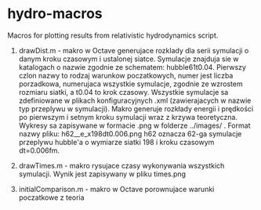 hydro-macros
============

Macros for plotting results from relativistic hydrodynamics script.

1) drawDist.m - makro w Octave generujace rozklady dla serii symulacji o danym kroku czasowym i ustalonej siatce. Symulacje znajduja sie w katalogach o nazwie zgodnie ze schematem: hubble61t0.04. Pierwszy czlon nazwy to rodzaj warunkow poczatkowych, numer jest liczba porzadkowa, numerujaca wszystkie symulacje, zgodnie ze wzrostem rozmiaru siatki, a t0.04 to krok czasowy.
Wszystkie symulacje sa zdefiniowane w plikach konfiguracyjnych .xml (zawierajacych w nazwie typ przeplywu w symulacji).
Makro generuje rozkłady energii i prędkości po pierwszym i setnym kroku symulacji wraz z krzywa teoretyczna. Wykresy sa zapisywane w formacie .png w folderze ../images/ .
Format nazwy pliku: h62__e_x198dt0.006.png
h62 oznacza 62-ga symulacje przeplywu hubble'a o wymiarze siatki 198 i kroku czasowym dt=0.006fm.

2) drawTimes.m - makro rysujace czasy wykonywania wszystkich symulacji. Wynik jest zapisywany w pliku times.png

3) initialComparison.m - makro w Octave porownujace warunki poczatkowe z teoria



